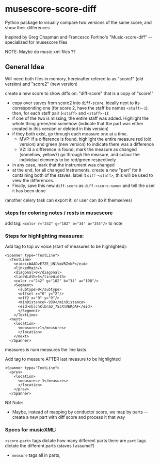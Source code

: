 # musescore-score-diff
Python package to visually compare two versions of the same score, and show their differences


Inspired by Greg Chapman and Francesco Fortino's "Music-score-diff" -- specialized for musescore files

NOTE: Maybe do music xml files ??

## General Idea
Will need both files in memory, hereinafter refered to as "score1" (old version) and "score2" (new version)

create a new score to show diffs on: "diff-score" that is a copy of "score1"
- copy over staves from score2 into `diff-score`, ideally next to its corresponding one (for score 2, have the staff be names `<staff>-1`).
then, for each staff pair (`<staff>` and `<staff>-1`):
- if one of the two is missing, the entire staff was added. Highlight the whole thing green/red somehow (indicate that the part was either created in this version or deleted in this version)
- if they both exist, go through each measure one at a time.
  - MVP: If a difference is found, highlight the entire measure red (old version) and green (new version) to indicate there was a difference
  - V2: Id a difference is found, mark the measure as changed (somehow, yellow?) go through the measure, and colour the individual elements to be red/green respectively
- In any case, mark that the instrument was changed
- at the end, for all changed instruments, create a new "part" for it containing both of the staves, label it `diff-<staff>`, this will be used to view the differences.
- Finally, save this new `diff-score` as `diff-<score-name>` and tell the user it has been done

(another celery task can export it, or user can do it themselves)


### steps for coloring notes / rests in musescore

add tag: `<color r="242" g="102" b="34" a="255"/>` to note

### Steps for highlighting measures:

Add tag to top ov voice (start of measures to be highlighted):
```
<Spanner type="TextLine">
  <TextLine>
    <eid>icWAADvE7ZE_UNlVmVRZvkP</eid>
    <linkedMain/>
    <diagonal>0</diagonal>
    <lineWidth>5</lineWidth>
    <color r="242" g="102" b="34" a="100"/>
    <Segment>
      <subtype>0</subtype>
      <offset x="0" y="2"/>
      <off2 x="0" y="0"/>
      <minDistance>-999</minDistance>
      <eid>nblchKlbnaD_7SJXnVEKpAF</eid>
      </Segment>
    </TextLine>
  <next>
    <location>
      <measures>1</measures>
      </location>
    </next>
  </Spanner>
```

measures is num measures the line lasts

Add tag to measure AFTER last measure to be highlighted
```
<Spanner type="TextLine">
  <prev>
    <location>
      <measures>-1</measures>
      </location>
    </prev>
  </Spanner>
```

NB Note:
- Maybe, instead of mapping by conductor score, we map by parts -- create a new part with diff score and process it that way


### Specs for musicXML:


`<score-part>` tags dictate how many different parts there are
`part` tags dictate the different parts (staves I assume?)
- `measure` tags all in parts, 
